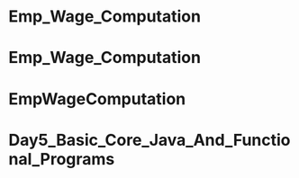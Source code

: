 # Emp_Wage_Computation
# Emp_Wage_Computation
# EmpWageComputation
# Day5_Basic_Core_Java_And_Functional_Programs
